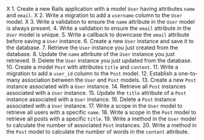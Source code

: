 X 1. Create a new Rails application with a model `User` having attributes `name` and `email`.
X 2. Write a migration to add a `username` column to the `User` model.
X 3. Write a validation to ensure the `name` attribute in the `User` model is always present.
4. Write a validation to ensure the `email` attribute in the `User` model is unique.
5. Write a callback to downcase the `email` attribute before saving a `User` instance.
6. Create a new `User` instance and save it to the database.
7. Retrieve the `User` instance you just created from the database.
8. Update the `name` attribute of the `User` instance you just retrieved.
9. Delete the `User` instance you just updated from the database.
10. Create a model `Post` with attributes `title` and `content`.
11. Write a migration to add a `user_id` column to the `Post` model.
12. Establish a one-to-many association between the `User` and `Post` models.
13. Create a new `Post` instance associated with a `User` instance.
14. Retrieve all `Post` instances associated with a `User` instance.
15. Update the `title` attribute of a `Post` instance associated with a `User` instance.
16. Delete a `Post` instance associated with a `User` instance.
17. Write a scope in the `User` model to retrieve all users with a specific `name`.
18. Write a scope in the `Post` model to retrieve all posts with a specific `title`.
19. Write a method in the `User` model to calculate the number of associated `Post` instances.
20. Write a method in the `Post` model to calculate the number of words in the `content` attribute.